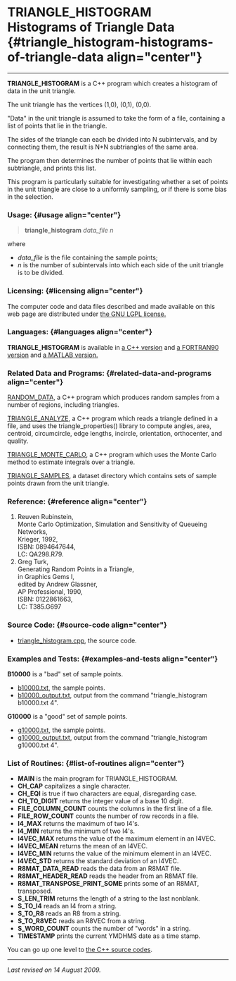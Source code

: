 TRIANGLE\_HISTOGRAM\
Histograms of Triangle Data {#triangle_histogram-histograms-of-triangle-data align="center"}
===========================

------------------------------------------------------------------------

**TRIANGLE\_HISTOGRAM** is a C++ program which creates a histogram of
data in the unit triangle.

The unit triangle has the vertices (1,0), (0,1), (0,0).

"Data" in the unit triangle is assumed to take the form of a file,
containing a list of points that lie in the triangle.

The sides of the triangle can each be divided into N subintervals, and
by connecting them, the result is N\*N subtriangles of the same area.

The program then determines the number of points that lie within each
subtriangle, and prints this list.

This program is particularly suitable for investigating whether a set of
points in the unit triangle are close to a uniformly sampling, or if
there is some bias in the selection.

### Usage: {#usage align="center"}

> **triangle\_histogram** *data\_file* *n*

where

-   *data\_file* is the file containing the sample points;
-   *n* is the number of subintervals into which each side of the unit
    triangle is to be divided.

### Licensing: {#licensing align="center"}

The computer code and data files described and made available on this
web page are distributed under [the GNU LGPL
license.](../../txt/gnu_lgpl.txt)

### Languages: {#languages align="center"}

**TRIANGLE\_HISTOGRAM** is available in [a C++
version](../../master/triangle_histogram/triangle_histogram.md) and
[a FORTRAN90
version](../../f_src/triangle_histogram/triangle_histogram.md) and [a
MATLAB version.](../../m_src/triangle_histogram/triangle_histogram.md)

### Related Data and Programs: {#related-data-and-programs align="center"}

[RANDOM\_DATA](../../master/random_data/random_data.md), a C++
program which produces random samples from a number of regions,
including triangles.

[TRIANGLE\_ANALYZE](../../master/triangle_analyze/triangle_analyze.md),
a C++ program which reads a triangle defined in a file, and uses the
triangle\_properties() library to compute angles, area, centroid,
circumcircle, edge lengths, incircle, orientation, orthocenter, and
quality.

[TRIANGLE\_MONTE\_CARLO](../../master/triangle_monte_carlo/triangle_monte_carlo.md),
a C++ program which uses the Monte Carlo method to estimate integrals
over a triangle.

[TRIANGLE\_SAMPLES](../../datasets/triangle_samples/triangle_samples.md),
a dataset directory which contains sets of sample points drawn from the
unit triangle.

### Reference: {#reference align="center"}

1.  Reuven Rubinstein,\
    Monte Carlo Optimization, Simulation and Sensitivity of Queueing
    Networks,\
    Krieger, 1992,\
    ISBN: 0894647644,\
    LC: QA298.R79.
2.  Greg Turk,\
    Generating Random Points in a Triangle,\
    in Graphics Gems I,\
    edited by Andrew Glassner,\
    AP Professional, 1990,\
    ISBN: 0122861663,\
    LC: T385.G697

### Source Code: {#source-code align="center"}

-   [triangle\_histogram.cpp](triangle_histogram.cpp), the source code.

### Examples and Tests: {#examples-and-tests align="center"}

**B10000** is a "bad" set of sample points.

-   [b10000.txt](b10000.txt), the sample points.
-   [b10000\_output.txt](b10000_output.txt), output from the command
    "triangle\_histogram b10000.txt 4".

**G10000** is a "good" set of sample points.

-   [g10000.txt](g10000.txt), the sample points.
-   [g10000\_output.txt](g10000_output.txt), output from the command
    "triangle\_histogram g10000.txt 4".

### List of Routines: {#list-of-routines align="center"}

-   **MAIN** is the main program for TRIANGLE\_HISTOGRAM.
-   **CH\_CAP** capitalizes a single character.
-   **CH\_EQI** is true if two characters are equal, disregarding case.
-   **CH\_TO\_DIGIT** returns the integer value of a base 10 digit.
-   **FILE\_COLUMN\_COUNT** counts the columns in the first line of a
    file.
-   **FILE\_ROW\_COUNT** counts the number of row records in a file.
-   **I4\_MAX** returns the maximum of two I4's.
-   **I4\_MIN** returns the minimum of two I4's.
-   **I4VEC\_MAX** returns the value of the maximum element in an I4VEC.
-   **I4VEC\_MEAN** returns the mean of an I4VEC.
-   **I4VEC\_MIN** returns the value of the minimum element in an I4VEC.
-   **I4VEC\_STD** returns the standard deviation of an I4VEC.
-   **R8MAT\_DATA\_READ** reads the data from an R8MAT file.
-   **R8MAT\_HEADER\_READ** reads the header from an R8MAT file.
-   **R8MAT\_TRANSPOSE\_PRINT\_SOME** prints some of an R8MAT,
    transposed.
-   **S\_LEN\_TRIM** returns the length of a string to the last
    nonblank.
-   **S\_TO\_I4** reads an I4 from a string.
-   **S\_TO\_R8** reads an R8 from a string.
-   **S\_TO\_R8VEC** reads an R8VEC from a string.
-   **S\_WORD\_COUNT** counts the number of "words" in a string.
-   **TIMESTAMP** prints the current YMDHMS date as a time stamp.

You can go up one level to [the C++ source codes](../cpp_src.md).

------------------------------------------------------------------------

*Last revised on 14 August 2009.*
